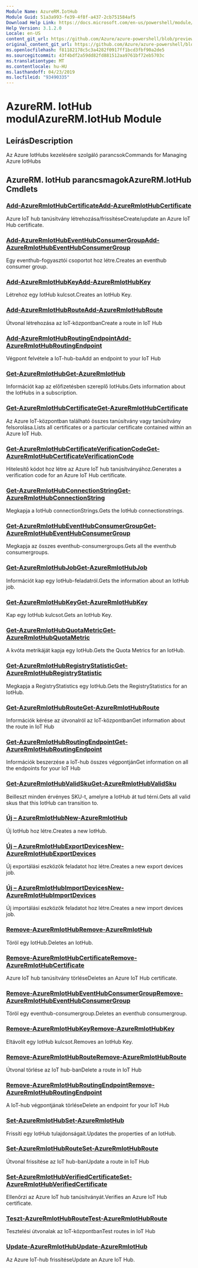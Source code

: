 ```yaml
---
Module Name: AzureRM.IotHub
Module Guid: 51a3a993-fe39-4f8f-a437-2cb751584af5
Download Help Link: https://docs.microsoft.com/en-us/powershell/module/azurerm.iothub
Help Version: 3.1.2.0
Locale: en-US
content_git_url: https://github.com/Azure/azure-powershell/blob/preview/src/ResourceManager/IotHub/Commands.IotHub/help/AzureRM.IotHub.md
original_content_git_url: https://github.com/Azure/azure-powershell/blob/preview/src/ResourceManager/IotHub/Commands.IotHub/help/AzureRM.IotHub.md
ms.openlocfilehash: f81182178c5c3a4282f0917ff1bcd3fbf90a2de5
ms.sourcegitcommit: 43f4bdf2a59dd82fd881512aa9761bf72eb5703c
ms.translationtype: MT
ms.contentlocale: hu-HU
ms.lasthandoff: 04/23/2019
ms.locfileid: "93490335"
---
```

# <span data-ttu-id="9bbd7-101">AzureRM. IotHub modul</span><span class="sxs-lookup"><span data-stu-id="9bbd7-101">AzureRM.IotHub Module</span></span>
## <span data-ttu-id="9bbd7-102">Leírás</span><span class="sxs-lookup"><span data-stu-id="9bbd7-102">Description</span></span>
<span data-ttu-id="9bbd7-103">Az Azure IotHubs kezelésére szolgáló parancsok</span><span class="sxs-lookup"><span data-stu-id="9bbd7-103">Commands for Managing Azure IotHubs</span></span>

## <span data-ttu-id="9bbd7-104">AzureRM. IotHub parancsmagok</span><span class="sxs-lookup"><span data-stu-id="9bbd7-104">AzureRM.IotHub Cmdlets</span></span>
### [<span data-ttu-id="9bbd7-105">Add-AzureRmIotHubCertificate</span><span class="sxs-lookup"><span data-stu-id="9bbd7-105">Add-AzureRmIotHubCertificate</span></span>](Add-AzureRmIotHubCertificate.md)
<span data-ttu-id="9bbd7-106">Azure IoT hub tanúsítvány létrehozása/frissítése</span><span class="sxs-lookup"><span data-stu-id="9bbd7-106">Create/update an Azure IoT Hub certificate.</span></span>

### [<span data-ttu-id="9bbd7-107">Add-AzureRmIotHubEventHubConsumerGroup</span><span class="sxs-lookup"><span data-stu-id="9bbd7-107">Add-AzureRmIotHubEventHubConsumerGroup</span></span>](Add-AzureRmIotHubEventHubConsumerGroup.md)
<span data-ttu-id="9bbd7-108">Egy eventhub-fogyasztói csoportot hoz létre.</span><span class="sxs-lookup"><span data-stu-id="9bbd7-108">Creates an eventhub consumer group.</span></span>

### [<span data-ttu-id="9bbd7-109">Add-AzureRmIotHubKey</span><span class="sxs-lookup"><span data-stu-id="9bbd7-109">Add-AzureRmIotHubKey</span></span>](Add-AzureRmIotHubKey.md)
<span data-ttu-id="9bbd7-110">Létrehoz egy IotHub kulcsot.</span><span class="sxs-lookup"><span data-stu-id="9bbd7-110">Creates an IotHub Key.</span></span>

### [<span data-ttu-id="9bbd7-111">Add-AzureRmIotHubRoute</span><span class="sxs-lookup"><span data-stu-id="9bbd7-111">Add-AzureRmIotHubRoute</span></span>](Add-AzureRmIotHubRoute.md)
<span data-ttu-id="9bbd7-112">Útvonal létrehozása az IoT-központban</span><span class="sxs-lookup"><span data-stu-id="9bbd7-112">Create a route in IoT Hub</span></span>

### [<span data-ttu-id="9bbd7-113">Add-AzureRmIotHubRoutingEndpoint</span><span class="sxs-lookup"><span data-stu-id="9bbd7-113">Add-AzureRmIotHubRoutingEndpoint</span></span>](Add-AzureRmIotHubRoutingEndpoint.md)
<span data-ttu-id="9bbd7-114">Végpont felvétele a IoT-hub-ba</span><span class="sxs-lookup"><span data-stu-id="9bbd7-114">Add an endpoint to your IoT Hub</span></span>

### [<span data-ttu-id="9bbd7-115">Get-AzureRmIotHub</span><span class="sxs-lookup"><span data-stu-id="9bbd7-115">Get-AzureRmIotHub</span></span>](Get-AzureRmIotHub.md)
<span data-ttu-id="9bbd7-116">Információt kap az előfizetésben szereplő IotHubs.</span><span class="sxs-lookup"><span data-stu-id="9bbd7-116">Gets information about the IotHubs in a subscription.</span></span>

### [<span data-ttu-id="9bbd7-117">Get-AzureRmIotHubCertificate</span><span class="sxs-lookup"><span data-stu-id="9bbd7-117">Get-AzureRmIotHubCertificate</span></span>](Get-AzureRmIotHubCertificate.md)
<span data-ttu-id="9bbd7-118">Az Azure IoT-központban található összes tanúsítvány vagy tanúsítvány felsorolása.</span><span class="sxs-lookup"><span data-stu-id="9bbd7-118">Lists all certificates or a particular certificate contained within an Azure IoT Hub.</span></span> 

### [<span data-ttu-id="9bbd7-119">Get-AzureRmIotHubCertificateVerificationCode</span><span class="sxs-lookup"><span data-stu-id="9bbd7-119">Get-AzureRmIotHubCertificateVerificationCode</span></span>](Get-AzureRmIotHubCertificateVerificationCode.md)
<span data-ttu-id="9bbd7-120">Hitelesítő kódot hoz létre az Azure IoT hub tanúsítványához.</span><span class="sxs-lookup"><span data-stu-id="9bbd7-120">Generates a verification code for an Azure IoT Hub certificate.</span></span> 

### [<span data-ttu-id="9bbd7-121">Get-AzureRmIotHubConnectionString</span><span class="sxs-lookup"><span data-stu-id="9bbd7-121">Get-AzureRmIotHubConnectionString</span></span>](Get-AzureRmIotHubConnectionString.md)
<span data-ttu-id="9bbd7-122">Megkapja a IotHub connectionStrings.</span><span class="sxs-lookup"><span data-stu-id="9bbd7-122">Gets the IotHub connectionstrings.</span></span>

### [<span data-ttu-id="9bbd7-123">Get-AzureRmIotHubEventHubConsumerGroup</span><span class="sxs-lookup"><span data-stu-id="9bbd7-123">Get-AzureRmIotHubEventHubConsumerGroup</span></span>](Get-AzureRmIotHubEventHubConsumerGroup.md)
<span data-ttu-id="9bbd7-124">Megkapja az összes eventhub-consumergroups.</span><span class="sxs-lookup"><span data-stu-id="9bbd7-124">Gets all the eventhub consumergroups.</span></span>

### [<span data-ttu-id="9bbd7-125">Get-AzureRmIotHubJob</span><span class="sxs-lookup"><span data-stu-id="9bbd7-125">Get-AzureRmIotHubJob</span></span>](Get-AzureRmIotHubJob.md)
<span data-ttu-id="9bbd7-126">Információt kap egy IotHub-feladatról.</span><span class="sxs-lookup"><span data-stu-id="9bbd7-126">Gets the information about an IotHub job.</span></span>

### [<span data-ttu-id="9bbd7-127">Get-AzureRmIotHubKey</span><span class="sxs-lookup"><span data-stu-id="9bbd7-127">Get-AzureRmIotHubKey</span></span>](Get-AzureRmIotHubKey.md)
<span data-ttu-id="9bbd7-128">Kap egy IotHub kulcsot.</span><span class="sxs-lookup"><span data-stu-id="9bbd7-128">Gets an IotHub Key.</span></span>

### [<span data-ttu-id="9bbd7-129">Get-AzureRmIotHubQuotaMetric</span><span class="sxs-lookup"><span data-stu-id="9bbd7-129">Get-AzureRmIotHubQuotaMetric</span></span>](Get-AzureRmIotHubQuotaMetric.md)
<span data-ttu-id="9bbd7-130">A kvóta metrikáját kapja egy IotHub.</span><span class="sxs-lookup"><span data-stu-id="9bbd7-130">Gets the Quota Metrics for an IotHub.</span></span>

### [<span data-ttu-id="9bbd7-131">Get-AzureRmIotHubRegistryStatistic</span><span class="sxs-lookup"><span data-stu-id="9bbd7-131">Get-AzureRmIotHubRegistryStatistic</span></span>](Get-AzureRmIotHubRegistryStatistic.md)
<span data-ttu-id="9bbd7-132">Megkapja a RegistryStatistics egy IotHub.</span><span class="sxs-lookup"><span data-stu-id="9bbd7-132">Gets the RegistryStatistics for an IotHub.</span></span>

### [<span data-ttu-id="9bbd7-133">Get-AzureRmIotHubRoute</span><span class="sxs-lookup"><span data-stu-id="9bbd7-133">Get-AzureRmIotHubRoute</span></span>](Get-AzureRmIotHubRoute.md)
<span data-ttu-id="9bbd7-134">Információk kérése az útvonalról az IoT-központban</span><span class="sxs-lookup"><span data-stu-id="9bbd7-134">Get information about the route in IoT Hub</span></span>

### [<span data-ttu-id="9bbd7-135">Get-AzureRmIotHubRoutingEndpoint</span><span class="sxs-lookup"><span data-stu-id="9bbd7-135">Get-AzureRmIotHubRoutingEndpoint</span></span>](Get-AzureRmIotHubRoutingEndpoint.md)
<span data-ttu-id="9bbd7-136">Információk beszerzése a IoT-hub összes végpontján</span><span class="sxs-lookup"><span data-stu-id="9bbd7-136">Get information on all the endpoints for your IoT Hub</span></span>

### [<span data-ttu-id="9bbd7-137">Get-AzureRmIotHubValidSku</span><span class="sxs-lookup"><span data-stu-id="9bbd7-137">Get-AzureRmIotHubValidSku</span></span>](Get-AzureRmIotHubValidSku.md)
<span data-ttu-id="9bbd7-138">Beilleszt minden érvényes SKU-t, amelyre a IotHub át tud térni.</span><span class="sxs-lookup"><span data-stu-id="9bbd7-138">Gets all valid skus that this IotHub can transition to.</span></span>

### [<span data-ttu-id="9bbd7-139">Új – AzureRmIotHub</span><span class="sxs-lookup"><span data-stu-id="9bbd7-139">New-AzureRmIotHub</span></span>](New-AzureRmIotHub.md)
<span data-ttu-id="9bbd7-140">Új IotHub hoz létre.</span><span class="sxs-lookup"><span data-stu-id="9bbd7-140">Creates a new IotHub.</span></span>

### [<span data-ttu-id="9bbd7-141">Új – AzureRmIotHubExportDevices</span><span class="sxs-lookup"><span data-stu-id="9bbd7-141">New-AzureRmIotHubExportDevices</span></span>](New-AzureRmIotHubExportDevices.md)
<span data-ttu-id="9bbd7-142">Új exportálási eszközök feladatot hoz létre.</span><span class="sxs-lookup"><span data-stu-id="9bbd7-142">Creates a new export devices job.</span></span>

### [<span data-ttu-id="9bbd7-143">Új – AzureRmIotHubImportDevices</span><span class="sxs-lookup"><span data-stu-id="9bbd7-143">New-AzureRmIotHubImportDevices</span></span>](New-AzureRmIotHubImportDevices.md)
<span data-ttu-id="9bbd7-144">Új importálási eszközök feladatot hoz létre.</span><span class="sxs-lookup"><span data-stu-id="9bbd7-144">Creates a new import devices job.</span></span>

### [<span data-ttu-id="9bbd7-145">Remove-AzureRmIotHub</span><span class="sxs-lookup"><span data-stu-id="9bbd7-145">Remove-AzureRmIotHub</span></span>](Remove-AzureRmIotHub.md)
<span data-ttu-id="9bbd7-146">Töröl egy IotHub.</span><span class="sxs-lookup"><span data-stu-id="9bbd7-146">Deletes an IotHub.</span></span>

### [<span data-ttu-id="9bbd7-147">Remove-AzureRmIotHubCertificate</span><span class="sxs-lookup"><span data-stu-id="9bbd7-147">Remove-AzureRmIotHubCertificate</span></span>](Remove-AzureRmIotHubCertificate.md)
<span data-ttu-id="9bbd7-148">Azure IoT hub tanúsítvány törlése</span><span class="sxs-lookup"><span data-stu-id="9bbd7-148">Deletes an Azure IoT Hub certificate.</span></span>

### [<span data-ttu-id="9bbd7-149">Remove-AzureRmIotHubEventHubConsumerGroup</span><span class="sxs-lookup"><span data-stu-id="9bbd7-149">Remove-AzureRmIotHubEventHubConsumerGroup</span></span>](Remove-AzureRmIotHubEventHubConsumerGroup.md)
<span data-ttu-id="9bbd7-150">Töröl egy eventhub-consumergroup.</span><span class="sxs-lookup"><span data-stu-id="9bbd7-150">Deletes an eventhub consumergroup.</span></span>

### [<span data-ttu-id="9bbd7-151">Remove-AzureRmIotHubKey</span><span class="sxs-lookup"><span data-stu-id="9bbd7-151">Remove-AzureRmIotHubKey</span></span>](Remove-AzureRmIotHubKey.md)
<span data-ttu-id="9bbd7-152">Eltávolít egy IotHub kulcsot.</span><span class="sxs-lookup"><span data-stu-id="9bbd7-152">Removes an IotHub Key.</span></span>

### [<span data-ttu-id="9bbd7-153">Remove-AzureRmIotHubRoute</span><span class="sxs-lookup"><span data-stu-id="9bbd7-153">Remove-AzureRmIotHubRoute</span></span>](Remove-AzureRmIotHubRoute.md)
<span data-ttu-id="9bbd7-154">Útvonal törlése az IoT hub-ban</span><span class="sxs-lookup"><span data-stu-id="9bbd7-154">Delete a route in IoT Hub</span></span>

### [<span data-ttu-id="9bbd7-155">Remove-AzureRmIotHubRoutingEndpoint</span><span class="sxs-lookup"><span data-stu-id="9bbd7-155">Remove-AzureRmIotHubRoutingEndpoint</span></span>](Remove-AzureRmIotHubRoutingEndpoint.md)
<span data-ttu-id="9bbd7-156">A IoT-hub végpontjának törlése</span><span class="sxs-lookup"><span data-stu-id="9bbd7-156">Delete an endpoint for your IoT Hub</span></span>

### [<span data-ttu-id="9bbd7-157">Set-AzureRmIotHub</span><span class="sxs-lookup"><span data-stu-id="9bbd7-157">Set-AzureRmIotHub</span></span>](Set-AzureRmIotHub.md)
<span data-ttu-id="9bbd7-158">Frissíti egy IotHub tulajdonságait.</span><span class="sxs-lookup"><span data-stu-id="9bbd7-158">Updates the properties of an IotHub.</span></span>

### [<span data-ttu-id="9bbd7-159">Set-AzureRmIotHubRoute</span><span class="sxs-lookup"><span data-stu-id="9bbd7-159">Set-AzureRmIotHubRoute</span></span>](Set-AzureRmIotHubRoute.md)
<span data-ttu-id="9bbd7-160">Útvonal frissítése az IoT hub-ban</span><span class="sxs-lookup"><span data-stu-id="9bbd7-160">Update a route in IoT Hub</span></span>

### [<span data-ttu-id="9bbd7-161">Set-AzureRmIotHubVerifiedCertificate</span><span class="sxs-lookup"><span data-stu-id="9bbd7-161">Set-AzureRmIotHubVerifiedCertificate</span></span>](Set-AzureRmIotHubVerifiedCertificate.md)
<span data-ttu-id="9bbd7-162">Ellenőrzi az Azure IoT hub tanúsítványát.</span><span class="sxs-lookup"><span data-stu-id="9bbd7-162">Verifies an Azure IoT Hub certificate.</span></span> 

### [<span data-ttu-id="9bbd7-163">Teszt-AzureRmIotHubRoute</span><span class="sxs-lookup"><span data-stu-id="9bbd7-163">Test-AzureRmIotHubRoute</span></span>](Test-AzureRmIotHubRoute.md)
<span data-ttu-id="9bbd7-164">Tesztelési útvonalak az IoT-központban</span><span class="sxs-lookup"><span data-stu-id="9bbd7-164">Test routes in IoT Hub</span></span>

### [<span data-ttu-id="9bbd7-165">Update-AzureRmIotHub</span><span class="sxs-lookup"><span data-stu-id="9bbd7-165">Update-AzureRmIotHub</span></span>](Update-AzureRmIotHub.md)
<span data-ttu-id="9bbd7-166">Az Azure IoT-hub frissítése</span><span class="sxs-lookup"><span data-stu-id="9bbd7-166">Update an Azure IoT Hub.</span></span>

